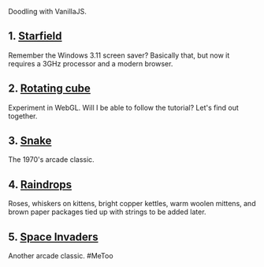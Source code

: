Doodling with VanillaJS.


## 1. [Starfield](001-starfield.html)
Remember the Windows 3.11 screen saver? Basically that, but now it requires a 3GHz processor and a modern browser.

## 2. [Rotating cube](002-cube.html)
Experiment in WebGL. Will I be able to follow the tutorial? Let's find out together.

## 3. [Snake](003-snake.html)
The 1970's arcade classic.

## 4. [Raindrops](004-raindrops.html)
Roses, whiskers on kittens, bright copper kettles, warm woolen mittens, and brown paper packages tied up with strings to be added later.

## 5. [Space Invaders](005-space-invaders.html)
Another arcade classic.  #MeToo
